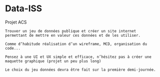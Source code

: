 # Data-ISS
Projet ACS



    Trouver un jeu de données publique et créer un site internet permettant de mettre en valeur ces données et de les utiliser.

    Comme d’habitude réalisation d’un wireframe, MCD, organisation du code...

    Pensez à une UI et UX simple et efficace, n’hésitez pas à créer une maquette graphique (projet un peu plus long)

    Le choix du jeu données devra être fait sur la première demi-journée.
